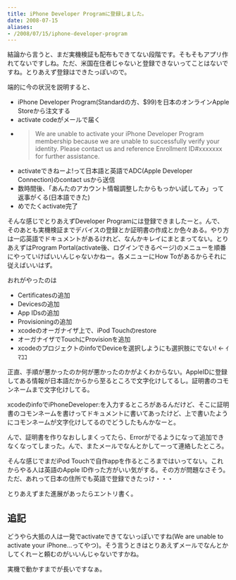 ```yaml
---
title: iPhone Developer Programに登録しました。
date: 2008-07-15
aliases:
- /2008/07/15/iphone-developer-program
---
```

結論から言うと、まだ実機検証も配布もできてない段階です。そもそもアプリ作れてないですしね。ただ、米国在住者じゃないと登録できないってことはないですね。とりあえず登録はできたっぽいので。

端的に今の状況を説明すると、

<ul>
<li>iPhone Developer Program(Standardの方、$99)を日本のオンラインApple Storeから注文する</li>
<li>activate codeがメールで届く</li>
<li><blockquote>
We are unable to activate your iPhone Developer Program membership because we are unable to successfully verify your identity. Please contact us and reference Enrollment ID#xxxxxxx for further assistance.</blockquote></li>
<li>activateできねーよ!って日本語と英語でADC(Apple Developer Connection)のcontact usから送信</li>
<li>数時間後、「あんたのアカウント情報調整したからもっかい試してみ」って返事がくる(日本語できた)</li>
<li>めでたくactivate完了</li>
</ul>

そんな感じでとりあえずDeveloper Programには登録できましたーと。んで、そのあとも実機検証までデバイスの登録とか証明書の作成とか色々ある。やり方は一応英語でドキュメントがあるけれど、なんかキレイにまとまってない。とりあえずはProgram Portal(activate後、ログインできるページ)のメニューを順番にやっていけばいいんじゃないかねー。各メニューにHow Toがあるからそれに従えばいいはず。

おれがやったのは

<ul>
<li>Certificatesの追加</li>
<li>Devicesの追加</li>
<li>App IDsの追加</li>
<li>Provisioningの追加</li>
<li>xcodeのオーガナイザ上で、iPod Touchのrestore</li>
<li>オーガナイザでTouchにProvisionを追加</li>
<li>xcodeのプロジェクトのinfoでDeviceを選択しようにも選択肢にでない! <- ｲﾏｺｺ</li>
</ul>

正直、手順が悪かったのか何が悪かったのかがよくわからない。AppleIDに登録してある情報が日本語だからから至るところで文字化けしてるし。証明書のコモンネームまで文字化けしてる。

xcodeのinfoでiPhoneDeveloper:<firstname><lastname>を入力するところがあるんだけど、そこに証明書のコモンネームを書けってドキュメントに書いてあったけど、上で書いたようにコモンネームが文字化けしてるのでどうしたもんかなーと。

んで、証明書を作りなおししまくってたら、Errorがでるようになって追加できなくなってしまった。んで、またメールでなんとかしてーって連絡したところ。

そんな感じでまだiPod Touchで自作appを作るところまではいってない。これからやる人は英語のApple ID作った方がいい気がする。その方が問題なさそう。ただ、あれって日本の住所でも英語で登録できたっけ・・・

とりあえずまた進展があったらエントリ書く。

<h2>追記</h2>
どうやら大抵の人は一発でactivateできてないっぽいですね(We are unable to activate your iPhone...ってやつ)。そう言うときはとりあえずメールでなんとかしてくれーと頼むのがいいんじゃないですかね。

実機で動かすまでが長いですなぁ。